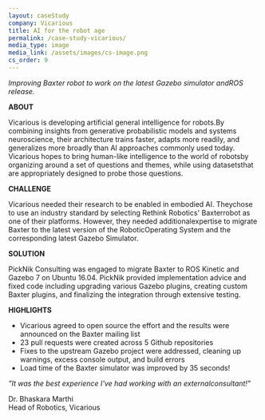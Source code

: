 ```yaml
---
layout: caseStudy
company: Vicarious​
title: AI​ ​for​ ​the​ ​robot​ ​age
permalink: /case-study-vicarious/
media_type: image
media_link: /assets/images/cs-image.png
cs_order: 9
---
```


*Improving​ ​Baxter​ ​robot​ ​to​ ​work​ ​on​ ​the​ ​latest​ ​Gazebo​ ​simulator​ ​and​ ​ROS​ ​release.*

**ABOUT**

Vicarious​ ​is​ ​developing​ ​artificial​ ​general​ ​intelligence​ ​for​ ​robots.​ ​By​ ​combining​ ​insights​ ​from generative​ ​probabilistic​ ​models​ ​and​ ​systems​ ​neuroscience,​ ​their​ ​architecture​ ​trains faster, adapts​ ​more​ ​readily,​ ​and​ ​generalizes​ ​more​ ​broadly​ ​than​ ​AI​ ​approaches​ ​commonly​ ​used​ ​today. Vicarious​ ​hopes​ ​to​ ​bring​ ​human-like​ ​intelligence​ ​to​ ​the​ ​world​ ​of​ ​robots​ ​by​ ​organizing around​ ​a set​ ​of​ ​questions​ ​and​ ​themes, while​ ​using​ ​datasets​ ​that​ ​are​ ​appropriately​ ​designed​ ​to​ ​probe those​ ​questions.

**CHALLENGE**

Vicarious​ ​needed​ ​their​ ​research​ ​to​ ​be​ ​enabled​ ​in​ ​embodied​ ​AI.​ ​They​ ​chose​ ​to​ ​use​ ​an​ ​industry standard​ ​by​ ​selecting​ ​Rethink​ ​Robotics'​ ​Baxter​ ​robot​ ​as​ ​one​ ​of​ ​their platforms.​ ​However,​ ​they needed​ ​additional​ ​expertise​ ​to​ ​migrate​ ​Baxter​ ​to​ ​the​ ​latest​ ​version​ ​of​ ​the​ ​Robotic​ ​Operating System​ ​and​ ​the​ ​corresponding​ ​latest​ ​Gazebo​ ​Simulator.

**SOLUTION**

PickNik​ ​Consulting​ ​was​ ​engaged​ ​to​ ​migrate​ ​Baxter​ ​to​ ​ROS​ ​Kinetic​ ​and​ ​Gazebo​ ​7​ ​on​ ​Ubuntu 16.04.​ ​PickNik​ ​provided​ ​implementation​ ​advice​ ​and​ ​fixed​ ​code​ ​including​ ​upgrading various Gazebo​ ​plugins,​ ​creating​ ​custom​ ​Baxter​ ​plugins,​ ​and​ ​finalizing​ ​the​ ​integration​ ​through​ ​extensive testing.

**HIGHLIGHTS**

*   Vicarious​ ​agreed​ ​to​ ​open​ ​source​ ​the​ ​effort​ ​and​ ​the​ ​results​ ​were​ ​announced​ ​on​ ​the Baxter​ ​mailing​ ​list
*   23​ ​pull​ ​requests​ ​were​ ​created​ ​across​ ​5​ ​Github​ ​repositories
*   Fixes​ ​to​ ​the​ ​upstream​ ​Gazebo​ ​project​ ​were​ ​addressed,​ ​cleaning​ ​up​ ​warnings,​ ​excess console​ ​output,​ ​and​ ​build​ ​errors
*   Load​ ​time​ ​of​ ​the​ ​Baxter​ ​simulator​ ​was​ ​improved​ ​by​ ​35​ ​seconds!

*"It​ ​was​ ​the​ ​best​ ​experience​ ​I've​ ​had​ ​working​ ​with​ ​an​ ​external​ ​consultant!"*

Dr.​ ​Bhaskara​ ​Marthi<br/>
Head​ ​of​ ​Robotics,​ ​Vicarious
